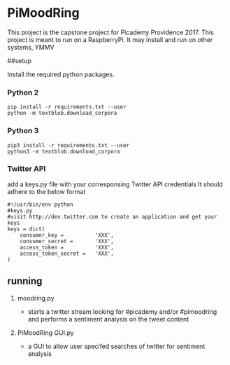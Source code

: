 # PiMoodRing

This project is the capstone project for Picademy Providence 2017. This project is meant to 
run on a RaspberryPi. It may install and run on other systems, YMMV

##setup

Install the required python packages.

### Python 2
```
pip install -r requirements.txt --user
python -m textblob.download_corpora
```

### Python 3
```
pip3 install -r requirements.txt --user
python3 -m textblob.download_corpora
```

### Twitter API

add a keys.py file with your corresponsing Twitter API credentials
It should adhere to the below format
```
#!/usr/bin/env python
#keys.py
#visit http://dev.twitter.com to create an application and get your keys
keys = dict(
	consumer_key =          'XXX',
	consumer_secret =       'XXX',
	access_token =          'XXX',
	access_token_secret =   'XXX',
)
```

## running

1. moodring.py
	- starts a twitter stream looking for #picademy and/or #pimoodring and performs a sentiment analysis on the tweet content

2. PiMoodRing GUI.py
	- a GUI to allow user specifed searches of twitter for sentiment analysis